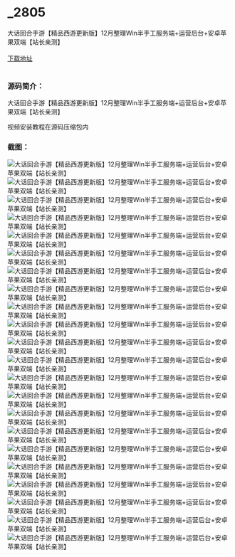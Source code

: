 # _2805
大话回合手游【精品西游更新版】12月整理Win半手工服务端+运营后台+安卓苹果双端【站长亲测】
<br/></br>
[下载地址](https://www.uuid2.com/2805.html "下载地址")
<br/></br>
<h3>源码简介：</h3>
<p>大话回合手游【精品西游更新版】12月整理Win半手工服务端+运营后台+安卓苹果双端【站长亲测】<p>
<p>视频安装教程在源码压缩包内<p>
<h3>截图：</h3>
<img src="https://www.uuid2.com/wp-content/uploads/img/202112/8e43bbf279.jpg" alt="大话回合手游【精品西游更新版】12月整理Win半手工服务端+运营后台+安卓苹果双端【站长亲测】"><img src="https://www.uuid2.com/wp-content/uploads/img/202112/4f26279268.jpg" alt="大话回合手游【精品西游更新版】12月整理Win半手工服务端+运营后台+安卓苹果双端【站长亲测】"><img src="https://www.uuid2.com/wp-content/uploads/img/202112/1fbfd5e448.jpg" alt="大话回合手游【精品西游更新版】12月整理Win半手工服务端+运营后台+安卓苹果双端【站长亲测】"><img src="https://www.uuid2.com/wp-content/uploads/img/202112/028ba79112.jpg" alt="大话回合手游【精品西游更新版】12月整理Win半手工服务端+运营后台+安卓苹果双端【站长亲测】"><img src="https://www.uuid2.com/wp-content/uploads/img/202112/43026f8151.jpg" alt="大话回合手游【精品西游更新版】12月整理Win半手工服务端+运营后台+安卓苹果双端【站长亲测】"><img src="https://www.uuid2.com/wp-content/uploads/img/202112/6aaebca474.jpg" alt="大话回合手游【精品西游更新版】12月整理Win半手工服务端+运营后台+安卓苹果双端【站长亲测】"><img src="https://www.uuid2.com/wp-content/uploads/img/202112/6754bf8191.jpg" alt="大话回合手游【精品西游更新版】12月整理Win半手工服务端+运营后台+安卓苹果双端【站长亲测】"><img src="https://www.uuid2.com/wp-content/uploads/img/202112/a570f42184.jpg" alt="大话回合手游【精品西游更新版】12月整理Win半手工服务端+运营后台+安卓苹果双端【站长亲测】"><img src="https://www.uuid2.com/wp-content/uploads/img/202112/5ba6112913.jpg" alt="大话回合手游【精品西游更新版】12月整理Win半手工服务端+运营后台+安卓苹果双端【站长亲测】"><img src="https://www.uuid2.com/wp-content/uploads/img/202112/f2bce10112.jpg" alt="大话回合手游【精品西游更新版】12月整理Win半手工服务端+运营后台+安卓苹果双端【站长亲测】"><img src="https://www.uuid2.com/wp-content/uploads/img/202112/ea44a49740.jpg" alt="大话回合手游【精品西游更新版】12月整理Win半手工服务端+运营后台+安卓苹果双端【站长亲测】"><img src="https://www.uuid2.com/wp-content/uploads/img/202112/df69b0a191.jpg" alt="大话回合手游【精品西游更新版】12月整理Win半手工服务端+运营后台+安卓苹果双端【站长亲测】"><img src="https://www.uuid2.com/wp-content/uploads/img/202112/0c9805a901.jpg" alt="大话回合手游【精品西游更新版】12月整理Win半手工服务端+运营后台+安卓苹果双端【站长亲测】"><img src="https://www.uuid2.com/wp-content/uploads/img/202112/77d607f179.jpg" alt="大话回合手游【精品西游更新版】12月整理Win半手工服务端+运营后台+安卓苹果双端【站长亲测】"><img src="https://www.uuid2.com/wp-content/uploads/img/202112/158bf97833.jpg" alt="大话回合手游【精品西游更新版】12月整理Win半手工服务端+运营后台+安卓苹果双端【站长亲测】"><img src="https://www.uuid2.com/wp-content/uploads/img/202112/2bec167985.jpg" alt="大话回合手游【精品西游更新版】12月整理Win半手工服务端+运营后台+安卓苹果双端【站长亲测】"><img src="https://www.uuid2.com/wp-content/uploads/img/202112/cb878ea590.jpg" alt="大话回合手游【精品西游更新版】12月整理Win半手工服务端+运营后台+安卓苹果双端【站长亲测】"><img src="https://www.uuid2.com/wp-content/uploads/img/202112/5e2796b797.jpg" alt="大话回合手游【精品西游更新版】12月整理Win半手工服务端+运营后台+安卓苹果双端【站长亲测】"><img src="https://www.uuid2.com/wp-content/uploads/img/202112/85ff0fb837.jpg" alt="大话回合手游【精品西游更新版】12月整理Win半手工服务端+运营后台+安卓苹果双端【站长亲测】"><img src="https://www.uuid2.com/wp-content/uploads/img/202112/9ab96a2909.jpg" alt="大话回合手游【精品西游更新版】12月整理Win半手工服务端+运营后台+安卓苹果双端【站长亲测】"><img src="https://www.uuid2.com/wp-content/uploads/img/202112/23e5298794.jpg" alt="大话回合手游【精品西游更新版】12月整理Win半手工服务端+运营后台+安卓苹果双端【站长亲测】"><img src="https://www.uuid2.com/wp-content/uploads/img/202112/b78c8d6146.jpg" alt="大话回合手游【精品西游更新版】12月整理Win半手工服务端+运营后台+安卓苹果双端【站长亲测】">
